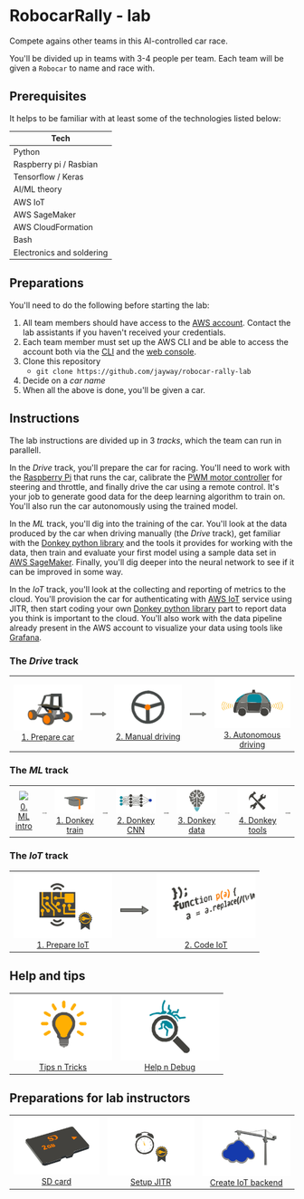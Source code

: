 # RobocarRally - lab

Compete agains other teams in this AI-controlled car race.

You'll be divided up in teams with 3-4 people per team. Each team will be given a `Robocar` to name and race with.

## Prerequisites

It helps to be familiar with at least some of the technologies listed below:

| Tech      |
| --------- | 
| Python |
| Raspberry pi / Rasbian |
| Tensorflow / Keras |
| AI/ML theory |
| AWS IoT |
| AWS SageMaker |
| AWS CloudFormation |
| Bash |
| Electronics and soldering |

## Preparations

You'll need to do the following before starting the lab:

1. All team members should have access to the [AWS account](https://648414911232.signin.aws.amazon.com/console). Contact the lab assistants if you haven't received your credentials.
1. Each team member must set up the AWS CLI and be able to access the account both via the [CLI](https://aws.amazon.com/cli) and the [web console](https://648414911232.signin.aws.amazon.com/console).
1. Clone this repository
   - `git clone https://github.com/jayway/robocar-rally-lab`
1. Decide on a *car name*
1. When all the above is done, you'll be given a car.

## Instructions

The lab instructions are divided up in 3 *tracks*, which the team can run in parallell.

In the *Drive* track, you'll prepare the car for racing. You'll need to work with the [Raspberry Pi](https://www.raspberrypi.org/) that runs the car, calibrate the [PWM motor controller](https://en.wikipedia.org/wiki/Pulse-width_modulation) for steering and throttle, and finally drive the car using a remote control. It's your job to generate good data for the deep learning algorithm to train on. You'll also run the car autonomously using the trained model.

In the *ML* track, you'll dig into the training of the car. You'll look at the data produced by the car when driving manually (the *Drive* track), get familiar with the [Donkey python library](https://github.com/wroscoe/donkey) and the tools it provides for working with the data, then train and evaluate your first model using a sample data set in [AWS SageMaker](https://aws.amazon.com/sagemaker/). Finally, you'll dig deeper into the neural network to see if it can be improved in some way.

In the *IoT* track, you'll look at the collecting and reporting of metrics to the cloud. You'll provision the car for authenticating with [AWS IoT](https://aws.amazon.com/iot/) service using JITR, then start coding your own [Donkey python library](https://github.com/wroscoe/donkey) part to report data you think is important to the cloud. You'll also work with the data pipeline already present in the AWS account to visualize your data using tools like [Grafana](https://grafana.com/).

### The *Drive* track

<table align="center">
<tr>
  <td align="center">
    <a href="/docs/PREPARE-CAR.md"><img src="docs/donkey-car.jpg" width="175" /></a>
    <br/>
    <a href="/docs/PREPARE-CAR.md">1. Prepare car</a>
  </td>
  <td align="center">
    <img src="docs/arrow.jpg" width="50" />
  </td>
  <td align="center">
    <a href="/docs/DRIVE-CAR.md"><img src="docs/steering-wheel.jpg" width="175" /><a/>
    <br/>  
    <a href="/docs/DRIVE-CAR.md">2. Manual driving</a>
  </td>
  <td align="center">
    <img src="docs/arrow.jpg" width="50" />
  </td>
  <td align="center">
    <a href="/docs/AUTO-DRIVE-CAR.md"><img src="docs/autocar.jpg" width="175" /><a/>
    <br/>  
    <a href="/docs/AUTO-DRIVE-CAR.md">3. Autonomous driving</a>
  </td>
</tr>
</table>

### The *ML* track

<table align="center">
<tr>
  <td align="center">
    <a href="/docs/donkey-start.md"><img src="https://pbs.twimg.com/media/DWm5E20XUAA7Vdb.jpg" width="175"><a/>
    <br/>
    <a href="/docs/donkey-start.md">0. ML intro</a>
  </td>
  <td align="center">
    <img src="docs/arrow.jpg" width="50" />
  </td>

  <td align="center">
    <a href="/ml/donkey-train.ipynb"><img src="docs/train.jpg" width="175"><a/>
    <br/>
    <a href="/ml/donkey-train.ipynb">1. Donkey train</a>
  </td>
  <td align="center">
    <img src="docs/arrow.jpg" width="50" />
  </td>

  <td align="center">
    <a href="/ml/donkey-nn.ipynb"><img src="docs/ml-nn.jpg" width="175"><a/>
    <br/>
    <a href="/ml/donkey-nn.ipynb">2. Donkey CNN</a>
  </td>
  <td align="center">
    <img src="docs/arrow.jpg" width="50" />
  </td>

  <td align="center">
    <a href="/ml/donkey-data.ipynb"><img src="docs/ai.jpg" width="175"><a/>
    <br/>
    <a href="/ml/donkey-data.ipynb">3. Donkey data</a>
  </td>
  <td align="center">
    <img src="docs/arrow.jpg" width="50" />
  </td>

  <td align="center">
    <a href="/ml/donkey-tools.ipynb"><img src="docs/ml-tools.jpg" width="175"><a/>
    <br/>
    <a href="/ml/donkey-tools.ipynb">4. Donkey tools</a>
  </td>
  <td align="center">
    <img src="docs/arrow.jpg" width="50" />
  </td>

</tr>
</table>

### The *IoT* track

<table align="center">
<tr>
  <td align="center">
    <a href="/docs/PREPARE-IOT.md"><img src="docs/prepare-iot-thing.jpg" width="175"></a>
    <br/>
    <a href="/docs/PREPARE-IOT.md">1. Prepare IoT</a>
  </td>
  <td align="center">
    <img src="docs/arrow.jpg" width="50" />
  </td>
  <td align="center">
    <a href="/docs/CODING-IOT.md"><img src="docs/coding-iot.jpg" width="175"><a/>
    <br/>
    <a href="/docs/CODING-IOT.md">2. Code IoT</a>
  </td>
</tr>
</table>

## Help and tips

<table align="center">
<tr>
  <td align="center">
    <a href="/docs/TIPS-N-TRICKS.md"><img src="docs/tips-n-tricks.jpg" width="175"></a>
    <br/>
    <a href="/docs/TIPS-N-TRICKS.md">Tips n Tricks</a>
  </td>
  <td align="center">
    <a href="/docs/HELP.md"><img src="docs/debug.jpg" width="175"><a/>
    <br/>
    <a href="/docs/HELP.md">Help n Debug</a>
  </td>
</tr>
</table>

## Preparations for lab instructors

<table align="center">
<tr>
  <td align="center">
    <a href="/sdcard/README.md"><img src="docs/sdcard.jpg" width="175"></a>
    <br/>
    <a href="/sdcard/README.md">SD card</a>
  </td>
  <td align="center">
    <a href="/docs/CREATE-JITR.md"><img src="docs/jitr.jpg" width="175"></a>
    <br/>
    <a href="/docs/CREATE-JITR.md">Setup JITR</a>
  </td>
  <td align="center">
    <a href="/docs/CREATE-IOT-ENV.md"><img src="docs/setup-iot.jpg" width="175"><a/>
    <br/>
    <a href="/docs/CREATE-IOT-ENV.md">Create IoT backend</a>
  </td>
</tr>
</table>
